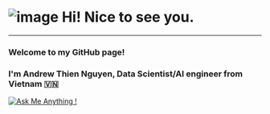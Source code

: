 # ![image](https://github.com/AndrewNguyen27296/AndrewNguyen27296/assets/24667111/4c932028-ce17-447c-aad5-a8fd67e45bc2) Hi! Nice to see you.
-------------------------------

### Welcome to my GitHub page!
### I'm Andrew Thien Nguyen, Data Scientist/AI engineer from Vietnam 🇻🇳

[![Ask Me Anything !](https://img.shields.io/badge/Ask%20me-anything-1abc9c.svg)](https://github.com/AndrewNguyen27296/AndrewNguyen27296/ama)

<!--
**AndrewNguyen27296/AndrewNguyen27296** is a ✨ _special_ ✨ repository because its `README.md` (this file) appears on your GitHub profile.

Here are some ideas to get you started:

- 🔭 I’m currently working on ...
- 🌱 I’m currently learning ...
- 👯 I’m looking to collaborate on ...
- 🤔 I’m looking for help with ...
- 💬 Ask me about ...
- 📫 How to reach me: ...
- 😄 Pronouns: ...
- ⚡ Fun fact: ...
-->
